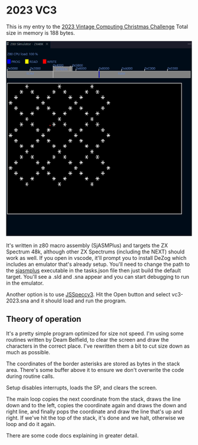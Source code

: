 # 2023 VC3
This is my entry to the [2023 Vintage Computing Christmas Challenge](https://logiker.com/Vintage-Computing-Christmas-Challenge-2023)
Total size in memory is 188 bytes.

![Screenshot of the pattern displayed in a ZX Spectrum emulator.](sim_run_screenshot.png)

It's written in z80 macro assembly (SjASMPlus) and targets the ZX Spectrum 48k, although other ZX Spectrums (including the NEXT) should work as well.
If you open in vscode, it'll prompt you to install DeZog which includes an emulator that's already setup. You'll need to change the path to the [sjasmplus](https://github.com/z00m128/sjasmplus/releases/tag/v1.20.3) executable in the tasks.json file then just build the default target.
You'll see a .sld and .sna appear and you can start debugging to run in the emulator.

Another option is to use [JSSpeccy3](https://jsspeccy.zxdemo.org). Hit the Open button and select vc3-2023.sna and it should load and run the program.

## Theory of operation
It's a pretty simple program optimized for size not speed. I'm using some routines written by Deam Belfield, to clear the screen and draw the characters in the correct place. I've rewritten them a bit to cut size down as much as possible.

The coordinates of the border asterisks are stored as bytes in the stack area. There's some buffer above it to ensure we don't overwrite the code during routine calls.

Setup disables interrupts, loads the SP, and clears the screen.

The main loop copies the next coordinate from the stack, draws the line down and to the left, copies the coordinate again and draws the down and right line, and finally pops the coordinate and draw the line that's up and right. If we've hit the top of the stack, it's done and we halt, otherwise we loop and do it again.

There are some code docs explaining in greater detail.
